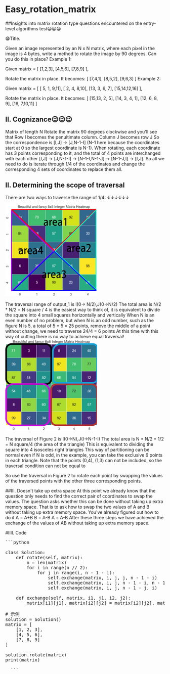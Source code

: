 # Easy_rotation_matrix

##Insights into matrix rotation type questions encountered on the entry-level algorithms test😀😀😀

😁Title.

Given an image represented by an N x N matrix, where each pixel in the image is 4 bytes, write a method to rotate the image by 90 degrees. Can you do this in place?
Example 1:

Given matrix = 
[
  [1,2,3],
  [4,5,6],
  [7,8,9]
],

Rotate the matrix in place. It becomes:
[
  [7,4,1],
  [8,5,2],
  [9,6,3]
]
Example 2:

Given matrix =
[
  [ 5, 1, 9,11],
  [ 2, 4, 8,10],
  [13, 3, 6, 7],
  [15,14,12,16]
], 

Rotate the matrix in place. It becomes:
[
  [15,13, 2, 5],
  [14, 3, 4, 1],
  [12, 6, 8, 9],
  [16, 7,10,11]
]

## II. Cognizance😉😉😉
Matrix of length N
Rotate the matrix 90 degrees clockwise and you'll see that
Row I becomes the penultimate column.
Column J becomes row J
So the correspondence is [I,J] -> [J,N-1-I] (N-1 here because the coordinates start at 0 so the largest coordinate is N-1).
When rotating, each coordinate has 3 points corresponding to it, and the total of 4 points are interchanged with each other
[I,J] -> [J,N-1-I] -> [N-1-I,N-1-J] -> [N-1-J,I] -> [I,J].
So all we need to do is iterate through 1/4 of the coordinates and change the corresponding 4 sets of coordinates to replace them all.

## II. Determining the scope of traversal

There are two ways to traverse the range of 1/4: ↓↓↓↓↓↓


  <img src="/output1_2.png" alt="GitHub Logo" width="290" height="290"/>

The traversal range of output_1 is I(0-> N/2),J(0->N/2) The total area is N/2 * N/2 = N square / 4
is the easiest way to think of, it is equivalent to divide the square into 4 small squares horizontally and vertically
When N is an even number of no problem, but when N is an odd number, such as the figure N is 5, a total of 5 * 5 = 25 points,
remove the middle of a point without change, we need to traverse 24/4 = 6 points
At this time with this way of cutting there is no way to achieve equal traversal!
<img src="/output2_3.png" alt="GitHub Logo" width="290" height="290"/>

The traversal of Figure 2 is I(0->N),J(I->N-1-I) The total area is N * N/2 * 1/2 = N square/4 (the area of the triangle)
This is equivalent to dividing the square into 4 isosceles right triangles
This way of partitioning can be normal even if N is odd, in the example, you can take the exclusive 6 points in each triangle.
Note that the points (0,4), (1,3) can not be included, so the traversal condition can not be equal to

So use the traversal in Figure 2 to rotate each point by swapping the values of the traversed points with the other three corresponding points.

##III. Doesn't take up extra space
At this point we already know that the question only needs to find the correct pair of coordinates to swap the values.
The question asks whether this can be done without taking up extra memory space.
That is to ask how to swap the two values of A and B without taking up extra memory space.
You've already figured out how to do it
A = A+B
B = A-B
A = A-B
After these three steps we have achieved the exchange of the values of AB without taking up extra memory space.

#IIII. Code

<pre>
```python
  
class Solution:
    def rotate(self, matrix):
        n = len(matrix)
        for i in range(n // 2):
            for j in range(i, n - 1 - i):
                self.exchange(matrix, i, j, j, n - 1 - i)
                self.exchange(matrix, i, j, n - 1 - i, n - 1 - j)
                self.exchange(matrix, i, j, n - 1 - j, i)

    def exchange(self, matrix, i1, j1, i2, j2):
        matrix[i1][j1], matrix[i2][j2] = matrix[i2][j2], matrix[i1][j1]

# 示例
solution = Solution()
matrix = [
    [1, 2, 3],
    [4, 5, 6],
    [7, 8, 9]
]

solution.rotate(matrix)
print(matrix)

  ```
</pre>



